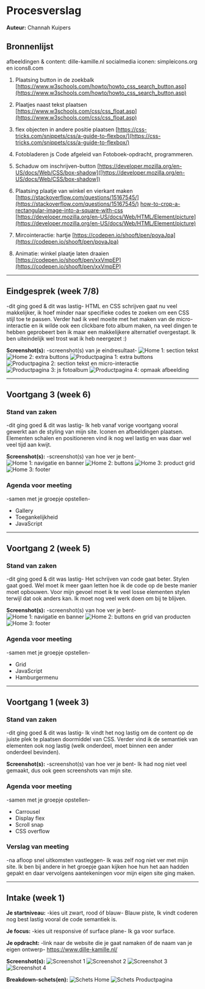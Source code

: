 # Procesverslag
**Auteur:** Channah Kuipers


## Bronnenlijst
afbeeldingen & content: dille-kamille.nl
socialmedia iconen: simpleicons.org en icons8.com

1. Plaatsing button in de zoekbalk
[https://www.w3schools.com/howto/howto_css_search_button.asp](https://www.w3schools.com/howto/howto_css_search_button.asp)

2. Plaatjes naast tekst plaatsen
[https://www.w3schools.com/css/css_float.asp](https://www.w3schools.com/css/css_float.asp)

3. flex objecten in andere positie plaatsen
[https://css-tricks.com/snippets/css/a-guide-to-flexbox/](https://css-tricks.com/snippets/css/a-guide-to-flexbox/)

4. Fotobladeren js
Code afgeleid van Fotoboek-opdracht, programmeren.

5. Schaduw om inschrijven-button
[https://developer.mozilla.org/en-US/docs/Web/CSS/box-shadow]([https://developer.mozilla.org/en-US/docs/Web/CSS/box-shadow])

6. Plaatsing plaatje van winkel en vierkant maken
[https://stackoverflow.com/questions/15167545/](https://stackoverflow.com/questions/15167545/)
[how-to-crop-a-rectangular-image-into-a-square-with-css](how-to-crop-a-rectangular-image-into-a-square-with-css)
[https://developer.mozilla.org/en-US/docs/Web/HTML/Element/picture](https://developer.mozilla.org/en-US/docs/Web/HTML/Element/picture)

7. Mircointeractie: hartje
[https://codepen.io/shooft/pen/poyaJpa](https://codepen.io/shooft/pen/poyaJpa)

8. Animatie: winkel plaatje laten draaien
[https://codepen.io/shooft/pen/xxVmpEP](https://codepen.io/shooft/pen/xxVmpEP)

----------------------------------------------
## Eindgesprek (week 7/8)
-dit ging goed & dit was lastig-
HTML en CSS schrijven gaat nu veel makkelijker, ik hoef minder naar specifieke codes te zoeken om een CSS stijl toe te passen. Verder had ik veel moeite met het maken van de micro-interactie en ik wilde ook een clickbare foto album maken, na veel dingen te hebben geprobeert ben ik maar een makkelijkere alternatief overgestapt. Ik ben uiteindelijk wel trost wat ik heb neergezet :)

**Screenshot(s):**
-screenshot(s) van je eindresultaat-
![Home 1: section tekst](images/screenshot4.1.png)
![Home 2: extra buttons](images/screenshot4.2.png)
![Productpagina 1: extra buttons](images/screenshot4.3.png)
![Productpagina 2: section tekst en micro-interactie](images/screenshot4.4.png)
![Productpagina 3: js fotoalbum](images/screenshot4.5.png)
![Productpagina 4: opmaak afbeelding](images/screenshot4.6.png)

---------------------------------------------
## Voortgang 3 (week 6)

### Stand van zaken
-dit ging goed & dit was lastig-
Ik heb vanaf vorige voortgang vooral gewerkt aan de styling van mijn site. Iconen en afbeeldingen plaatsen.
Elementen schalen en positioneren vind ik nog wel lastig en was daar wel veel tijd aan kwijt. 

**Screenshot(s):**
-screenshot(s) van hoe ver je bent-
![Home 1: navigatie en banner](images/screenshot3.1.png)
![Home 2: buttons](images/screenshot3.2.png)
![Home 3: product grid](images/screenshot3.3.png)
![Home 3: footer](images/screenshot3.4.png)

### Agenda voor meeting
-samen met je groepje opstellen-
- Gallery
- Toegankelijkheid
- JavaScript

---------------------------------------------
## Voortgang 2 (week 5)

### Stand van zaken
-dit ging goed & dit was lastig-
Het schrijven van code gaat beter. Stylen gaat goed. Wel moet ik meer gaan letten hoe ik de code op de beste manier moet opbouwen. Voor mijn gevoel moet ik te veel losse elementen stylen terwijl dat ook anders kan. Ik moet nog veel werk doen om bij te blijven.

**Screenshot(s):**
-screenshot(s) van hoe ver je bent-
![Home 1: navigatie en banner](images/screenshot2.1.png)
![Home 2: buttons en grid van producten](images/screenshot2.2.png)
![Home 3: footer](images/screenshot2.3.png)

### Agenda voor meeting
-samen met je groepje opstellen-
- Grid
- JavaScript
- Hamburgermenu

----------------------------------------------
## Voortgang 1 (week 3)

### Stand van zaken
-dit ging goed & dit was lastig-
Ik vindt het nog lastig om de content op de juiste plek te plaatsen doormiddel van CSS. Verder vind ik de semantiek van elementen ook nog lastig (welk onderdeel, moet binnen een ander onderdeel bevinden).

**Screenshot(s):**
-screenshot(s) van hoe ver je bent-
Ik had nog niet veel gemaakt, dus ook geen screenshots van mijn site.

### Agenda voor meeting
-samen met je groepje opstellen-
- Carrousel
- Display flex
- Scroll snap
- CSS overflow

### Verslag van meeting
-na afloop snel uitkomsten vastleggen-
Ik was zelf nog niet ver met mijn site. Ik ben bij andere in het groepje gaan kijken hoe hun het aan hadden gepakt en daar vervolgens aantekeningen voor mijn eigen site ging maken.

--------------------------------------------
## Intake (week 1)

**Je startniveau:** -kies uit zwart, rood óf blauw-
Blauw piste, Ik vindt coderen nog best lastig vooral de code semantiek is.

**Je focus:** -kies uit responsive óf surface plane-
Ik ga voor surface.

**Je opdracht:** -link naar de website die je gaat namaken óf de naam van je eigen ontwerp- https://www.dille-kamille.nl/

**Screenshot(s):**
![Screenshot 1](/images/screenshot1.png)
![Screenshot 2](images/screenshot2.png)
![Screenshot 3](images/screenshot3.png)
![Screenshot 4](images/screenshot4.png)

**Breakdown-schets(en):**
![Schets Home](images/breakdownschets1.jpeg)
![Schets Productpagina](images/breakdownschets2.jpeg)

